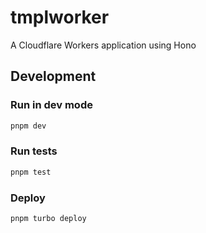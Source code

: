 # tmplworker

A Cloudflare Workers application using Hono

## Development

### Run in dev mode

```sh
pnpm dev
```

### Run tests

```sh
pnpm test
```

### Deploy

```sh
pnpm turbo deploy
```

